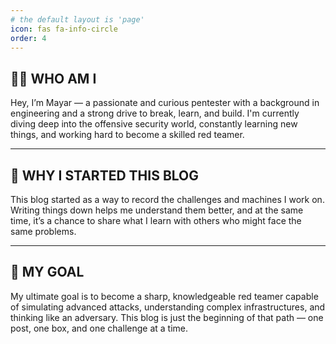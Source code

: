 ```yaml
---
# the default layout is 'page'
icon: fas fa-info-circle
order: 4
---
```


## 👩‍💻 WHO AM I

Hey, I’m Mayar — a passionate and curious pentester with a background in engineering and a strong drive to break, learn, and build. I'm currently diving deep into the offensive security world, constantly learning new things, and working hard to become a skilled red teamer.

---

## 📝 WHY I STARTED THIS BLOG

This blog started as a way to record the challenges and machines I work on. Writing things down helps me understand them better, and at the same time, it’s a chance to share what I learn with others who might face the same problems.

---

## 🎯 MY GOAL

My ultimate goal is to become a sharp, knowledgeable red teamer capable of simulating advanced attacks, understanding complex infrastructures, and thinking like an adversary. This blog is just the beginning of that path — one post, one box, and one challenge at a time.
